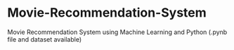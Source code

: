 # Movie-Recommendation-System
Movie Recommendation System using Machine Learning and Python (.pynb file and dataset available)

